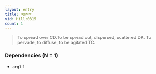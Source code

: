 ```yaml
---
layout: entry
title: འགྲམས་
vid: Hill:0315
count: 1
---
```

> To spread over CD\.To be spread out, dispersed, scattered DK\. To pervade, to diffuse, to be agitated TC\.


### Dependencies (N = 1)
* `arg1` 1
